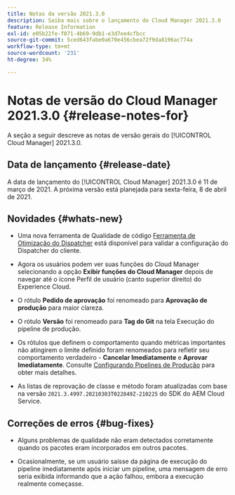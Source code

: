 ```yaml
---
title: Notas da versão 2021.3.0
description: Saiba mais sobre o lançamento do Cloud Manager 2021.3.0
feature: Release Information
exl-id: e05b22fe-f071-4b69-9db1-e3d7ee4cfbcc
source-git-commit: 5ced643fabe0a670e456cbea72f9da8196ac774a
workflow-type: tm+mt
source-wordcount: '231'
ht-degree: 34%

---
```


# Notas de versão do Cloud Manager 2021.3.0 {#release-notes-for}

A seção a seguir descreve as notas de versão gerais do [!UICONTROL Cloud Manager] 2021.3.0.

## Data de lançamento {#release-date}

A data de lançamento do [!UICONTROL Cloud Manager] 2021.3.0 é 11 de março de 2021.
A próxima versão está planejada para sexta-feira, 8 de abril de 2021.

## Novidades {#whats-new}

* Uma nova ferramenta de Qualidade de código [Ferramenta de Otimização do Dispatcher](https://experienceleague.adobe.com/en/docs/experience-manager-cloud-manager/content/using/custom-code-quality-rules#dispatcher-optimization-tool-rules) está disponível para validar a configuração do Dispatcher do cliente.

* Agora os usuários podem ver suas funções do Cloud Manager selecionando a opção **Exibir funções do Cloud Manager** depois de navegar até o ícone Perfil de usuário (canto superior direito) do Experience Cloud.

* O rótulo **Pedido de aprovação** foi renomeado para **Aprovação de produção** para maior clareza.

* O rótulo **Versão** foi renomeado para **Tag do Git** na tela Execução do pipeline de produção.

* Os rótulos que definem o comportamento quando métricas importantes não atingirem o limite definido foram renomeados para refletir seu comportamento verdadeiro - **Cancelar Imediatamente** e **Aprovar Imediatamente**. Consulte [Configurando Pipelines de Produção](/help/using/production-pipelines.md) para obter mais detalhes.

* As listas de reprovação de classe e método foram atualizadas com base na versão `2021.3.4997.20210303T022849Z-210225` do SDK do AEM Cloud Service.

## Correções de erros {#bug-fixes}

* Alguns problemas de qualidade não eram detectados corretamente quando os pacotes eram incorporados em outros pacotes.

* Ocasionalmente, se um usuário saísse da página de execução do pipeline imediatamente após iniciar um pipeline, uma mensagem de erro seria exibida informando que a ação falhou, embora a execução realmente começasse.
